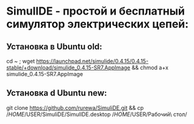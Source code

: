 # SimulIDE - простой и бесплатный симулятор электрических цепей:

## Установка в Ubuntu old:

cd ~ ; wget https://launchpad.net/simulide/0.4.15/0.4.15-stable/+download/simulide_0.4.15-SR7.AppImage && chmod a+x simulide_0.4.15-SR7.AppImage

## Установка d Ubuntu new:

git clone https://github.com/rurewa/SimuliDE.git && cp /$HOME/$USER/SimuliDE/SimulIDE.desktop /$HOME/$USER/Рабочий\ стол/